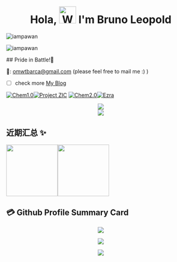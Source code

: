 <h1 align="center"> Hola, <img src="https://raw.githubusercontent.com/nixin72/nixin72/master/wave.gif" 
         alt="Waving hand animated gif"
         height="45"
         width="45" /> I'm Bruno Leopold</h1>
         
<p align="left"> <img src="https://komarev.com/ghpvc/?username=omwtbarca&label=Views&color=blue&style=plastic&style=for-the-badge" alt="iampawan" /> </p>
<p align="left"> <img src="https://komarev.com/ghpvc/?username=EzraKnotLab&label=Views&color=blue&style=plastic&style=for-the-badge" alt="iampawan" /> </p>
## Pride in Battle!🎉

📧: <omwtbarca@gmail.com> (please feel free to mail me :) )
- [ ] check more [My Blog](https://ezraknotlab.github.io/)

[![Chem1.0](https://img.shields.io/badge/Chem-1.0-192133?style=flat-square)](https://github.com/omwtbarca/Chem1.0)[![Project ZIC](https://img.shields.io/badge/Project-ZIC-192133?style=flat-square)](https://github.com/omwtbarca/Project-ZIC)
[![Chem2.0](https://img.shields.io/badge/Chem-2.0-192133?style=flat-square)](https://github.com/omwtbarca/Chem2.0)[![Ezra](https://img.shields.io/badge/Ezra-1.0-192133?style=flat-square)](https://github.com/omwtbarca/Ezra)

<div align="center"> <img src="https://github-profile-trophy.vercel.app/?username=omwtbarca" /> </div>


<div align="center"> <img src="https://github-readme-streak-stats.herokuapp.com/?user=omwtbarca" /> </div>

## 近期汇总 ✨

<img align="" height="137px" src="https://github-readme-stats.vercel.app/api?username=omwtbarca&hide_title=true&hide_border=true&show_icons=true&include_all_commits=true&line_height=21&bg_color=0,EC6C6C,FFD479,FFFC79,73FA79&theme=graywhite&locale=cn" /><img align="" height="137px" src="https://github-readme-stats.vercel.app/api/top-langs/?username=omwtbarca&hide_title=true&hide_border=true&layout=compact&bg_color=0,73FA79,73FDFF,D783FF&theme=graywhite&locale=cn" />
## 💳 Github Profile Summary Card
<p align="center">
  <img src="https://github-profile-summary-cards.vercel.app/api/cards/profile-details?username=omwtbarca&theme=vue"/>
</p>
<p align="center">
  <img src="https://github-profile-summary-cards.vercel.app/api/cards/profile-details?username=EzraKnotLab&theme=vue"/>
</p>
<p align="center">
    <img src="https://ssr-contributions-svg.vercel.app/_/omwtbarca?chart=3dbar&gap=0.6&scale=2&flatten=2&animation=wave&animation_duration=3&animation_delay=0.03&animation_amplitude=24&animation_frequency=0.1&animation_wave_center=19_3&format=svg&weeks=40&theme=sunset&widget_size=medium"/>
</p>  
